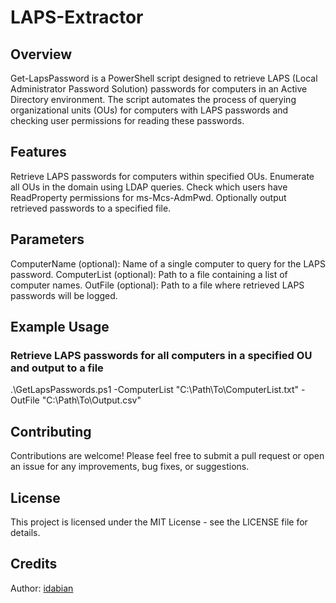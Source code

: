 # LAPS-Extractor
 
## Overview
Get-LapsPassword is a PowerShell script designed to retrieve LAPS (Local Administrator Password Solution) passwords for computers in an Active Directory environment. The script automates the process of querying organizational units (OUs) for computers with LAPS passwords and checking user permissions for reading these passwords.
 
## Features
Retrieve LAPS passwords for computers within specified OUs.
Enumerate all OUs in the domain using LDAP queries.
Check which users have ReadProperty permissions for ms-Mcs-AdmPwd.
Optionally output retrieved passwords to a specified file.

## Parameters
ComputerName (optional): Name of a single computer to query for the LAPS password.
ComputerList (optional): Path to a file containing a list of computer names.
OutFile (optional): Path to a file where retrieved LAPS passwords will be logged.
 
## Example Usage
### Retrieve LAPS passwords for all computers in a specified OU and output to a file
.\GetLapsPasswords.ps1 -ComputerList "C:\Path\To\ComputerList.txt" -OutFile "C:\Path\To\Output.csv"
 
## Contributing
Contributions are welcome! Please feel free to submit a pull request or open an issue for any improvements, bug fixes, or suggestions.
 
## License
This project is licensed under the MIT License - see the LICENSE file for details.
 
## Credits
Author: [idabian](https://www.linkedin.com/in/idan-lerman/)
